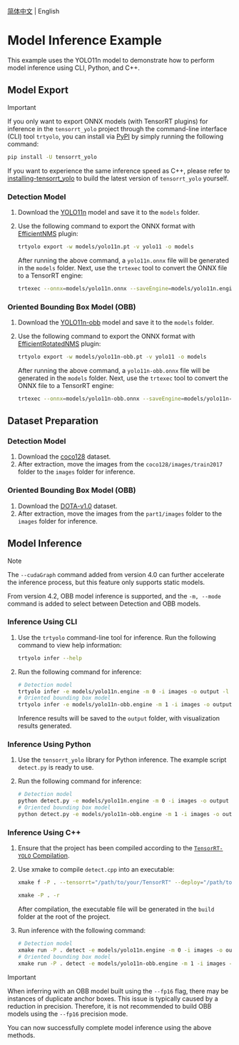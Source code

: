 [简体中文](README.md) | English

# Model Inference Example

This example uses the YOLO11n model to demonstrate how to perform model inference using CLI, Python, and C++.

## Model Export

> [!IMPORTANT]
>
> If you only want to export ONNX models (with TensorRT plugins) for inference in the `tensorrt_yolo` project through the command-line interface (CLI) tool `trtyolo`, you can install via [PyPI](https://pypi.org/project/tensorrt-yolo) by simply running the following command:
> 
> ```bash
> pip install -U tensorrt_yolo
> ```
> 
> If you want to experience the same inference speed as C++, please refer to [installing-tensorrt_yolo](../../docs/en/build_and_install.md#installing-tensorrt_yolo) to build the latest version of `tensorrt_yolo` yourself.

### Detection Model

1. Download the [YOLO11n](https://github.com/ultralytics/assets/releases/download/v8.3.0/yolo11n.pt) model and save it to the `models` folder.
2. Use the following command to export the ONNX format with [EfficientNMS](https://github.com/NVIDIA/TensorRT/tree/main/plugin/efficientNMSPlugin) plugin:

    ```bash
    trtyolo export -w models/yolo11n.pt -v yolo11 -o models
    ```

    After running the above command, a `yolo11n.onnx` file will be generated in the `models` folder. Next, use the `trtexec` tool to convert the ONNX file to a TensorRT engine:

    ```bash
    trtexec --onnx=models/yolo11n.onnx --saveEngine=models/yolo11n.engine --fp16
    ```

### Oriented Bounding Box Model (OBB)

1. Download the [YOLO11n-obb](https://github.com/ultralytics/assets/releases/download/v8.3.0/yolo11n-obb.pt) model and save it to the `models` folder.
2. Use the following command to export the ONNX format with [EfficientRotatedNMS](../../plugin/efficientRotatedNMSPlugin/) plugin:

    ```bash
    trtyolo export -w models/yolo11n-obb.pt -v yolo11 -o models
    ```

    After running the above command, a `yolo11n-obb.onnx` file will be generated in the `models` folder. Next, use the `trtexec` tool to convert the ONNX file to a TensorRT engine:

    ```bash
    trtexec --onnx=models/yolo11n-obb.onnx --saveEngine=models/yolo11n-obb.engine --fp16 --staticPlugins=/path/to/your/TensorRT-YOLO/lib/plugin/libcustom_plugins.so --setPluginsToSerialize=/path/to/your/TensorRT-YOLO/lib/plugin/libcustom_plugins.so
    ```

## Dataset Preparation

### Detection Model

1. Download the [coco128](https://ultralytics.com/assets/coco128.zip) dataset.
2. After extraction, move the images from the `coco128/images/train2017` folder to the `images` folder for inference.

### Oriented Bounding Box Model (OBB)

1. Download the [DOTA-v1.0](https://drive.google.com/file/d/1fwiTNqRRen09E-O9VSpcMV2e6_d4GGVK/view) dataset.
2. After extraction, move the images from the `part1/images` folder to the `images` folder for inference.

## Model Inference

> [!NOTE] 
> The `--cudaGraph` command added from version 4.0 can further accelerate the inference process, but this feature only supports static models.
> 
> From version 4.2, OBB model inference is supported, and the `-m, --mode` command is added to select between Detection and OBB models.

### Inference Using CLI

1. Use the `trtyolo` command-line tool for inference. Run the following command to view help information:

    ```bash
    trtyolo infer --help
    ```

2. Run the following command for inference:

    ```bash
    # Detection model
    trtyolo infer -e models/yolo11n.engine -m 0 -i images -o output -l labels_det.txt --cudaGraph
    # Oriented bounding box model
    trtyolo infer -e models/yolo11n-obb.engine -m 1 -i images -o output -l labels_obb.txt --cudaGraph
    ```

    Inference results will be saved to the `output` folder, with visualization results generated.

### Inference Using Python

1. Use the `tensorrt_yolo` library for Python inference. The example script `detect.py` is ready to use.
2. Run the following command for inference:

    ```bash
    # Detection model
    python detect.py -e models/yolo11n.engine -m 0 -i images -o output -l labels_det.txt --cudaGraph
    # Oriented bounding box model
    python detect.py -e models/yolo11n-obb.engine -m 1 -i images -o output -l labels_obb.txt --cudaGraph
    ```

### Inference Using C++

1. Ensure that the project has been compiled according to the [`TensorRT-YOLO` Compilation](../../docs/en/build_and_install.md#tensorrt-yolo-compilation).
2. Use xmake to compile `detect.cpp` into an executable:

    ```bash
    xmake f -P . --tensorrt="/path/to/your/TensorRT" --deploy="/path/to/your/TensorRT-YOLO"

    xmake -P . -r
    ```

    After compilation, the executable file will be generated in the `build` folder at the root of the project.

3. Run inference with the following command:

    ```bash
    # Detection model
    xmake run -P . detect -e models/yolo11n.engine -m 0 -i images -o output -l labels_det.txt --cudaGraph
    # Oriented bounding box model
    xmake run -P . detect -e models/yolo11n-obb.engine -m 1 -i images -o output -l labels_obb.txt --cudaGraph
    ```

> [!IMPORTANT]  
> When inferring with an OBB model built using the `--fp16` flag, there may be instances of duplicate anchor boxes. This issue is typically caused by a reduction in precision. Therefore, it is not recommended to build OBB models using the `--fp16` precision mode.

You can now successfully complete model inference using the above methods.
